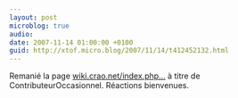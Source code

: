 ```yaml
---
layout: post
microblog: true
audio: 
date: 2007-11-14 01:00:00 +0100
guid: http://xtof.micro.blog/2007/11/14/t412452132.html
---
```

Remanié la page [wiki.crao.net/index.php...](http://wiki.crao.net/index.php/BarCampBank) à titre de ContributeurOccasionnel. Réactions bienvenues.
